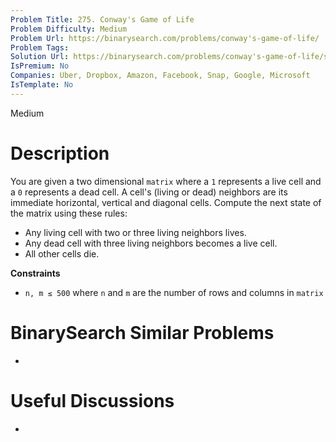```yaml
---
Problem Title: 275. Conway's Game of Life
Problem Difficulty: Medium
Problem Url: https://binarysearch.com/problems/conway's-game-of-life/
Problem Tags: 
Solution Url: https://binarysearch.com/problems/conway's-game-of-life/solutions/
IsPremium: No
Companies: Uber, Dropbox, Amazon, Facebook, Snap, Google, Microsoft
IsTemplate: No
---
```


<span style="color: ;">Medium</span>

# Description

You are given a two dimensional `matrix` where a `1` represents a live cell and a `0` represents a dead cell. A cell's (living or dead) neighbors are its immediate horizontal, vertical and diagonal cells. Compute the next state of the matrix using these rules:

- Any living cell with two or three living neighbors lives.
- Any dead cell with three living neighbors becomes a live cell.
- All other cells die.

**Constraints**
- `n, m ≤ 500` where `n` and `m` are the number of rows and columns in `matrix`

# BinarySearch Similar Problems

- []()

# Useful Discussions

- []()
